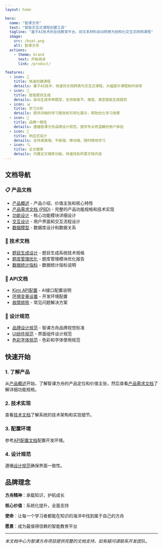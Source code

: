```yaml
---
layout: home

hero:
  name: "智课方舟"
  text: "智能交互式课程创建工具"
  tagline: "基于AI技术的在线教育平台，将文本材料自动转换为结构化交互式网络课程"
  image:
    src: /boat.png
    alt: 智课方舟
  actions:
    - theme: brand
      text: 开始阅读
      link: /product/

features:
  - icon: 🚀
    title: 快速创建课程
    details: 基于AI技术，快速将文档转换为交互式课程，大幅提升课程制作效率
  - icon: 🎯
    title: 智能题目生成
    details: 自动生成多种题型，支持按章节、难度、类型智能生成题目
  - icon: 📊
    title: 学习分析
    details: 提供详细的学习报告和可视化展示，帮助优化学习效果
  - icon: 🎨
    title: 品牌一致性
    details: 遵循智课方舟品牌设计规范，提供专业而温暖的用户体验
  - icon: 📱
    title: 响应式设计
    details: 支持桌面端、平板端、移动端，随时随地学习
  - icon: 🔍
    title: 全文搜索
    details: 内置全文搜索功能，快速找到所需文档内容
---
```


## 文档导航

### 📋 产品文档
- [产品概述](/product/) - 产品介绍、价值主张和核心特性
- [产品需求文档 (PRD)](/product/prd) - 完整的产品功能规格和技术实现
- [功能设计](/product/features) - 核心功能模块详细设计
- [交互设计](/product/interaction) - 用户界面和交互流程设计
- [数据模型](/product/data-model) - 数据库设计和数据关系

### 🔧 技术文档
- [题目生成设计](/technical/question-generation) - 题目生成系统技术规格
- [题库管理优化](/technical/question-bank-optimization) - 题库管理模块优化报告
- [数据统计指标](/technical/data-statistics) - 数据统计指标说明

### 🔌 API文档
- [Kimi API配置](/api/kimi-config) - AI接口配置说明
- [环境变量设置](/api/env-config) - 开发环境配置
- [故障排除](/api/troubleshooting) - 常见问题解决方案

### 🎨 设计规范
- [品牌设计规范](/design/brand) - 智课方舟品牌视觉标准
- [UI组件规范](/design/components) - 界面组件设计规范
- [色彩字体规范](/design/colors-typography) - 色彩和字体使用规范

## 快速开始

### 1. 了解产品
从[产品概述](/product/)开始，了解智课方舟的产品定位和价值主张，然后查看[产品需求文档](/product/prd)了解详细功能规格。

### 2. 技术实现
查看[技术文档](/technical/)了解系统的技术架构和实现细节。

### 3. 配置环境
参考[API配置文档](/api/kimi-config)配置开发环境。

### 4. 设计规范
遵循[设计规范](/design/brand)确保界面一致性。

## 品牌理念

**方舟精神**：承载知识，护航成长

**核心价值**：系统化提升，全面支持

**使命**：让每一个学习者都能在知识的海洋中找到属于自己的方舟

**愿景**：成为最值得信赖的智能教育平台

---

*本文档中心为智课方舟项目提供完整的文档支持，如有疑问请联系开发团队。*
